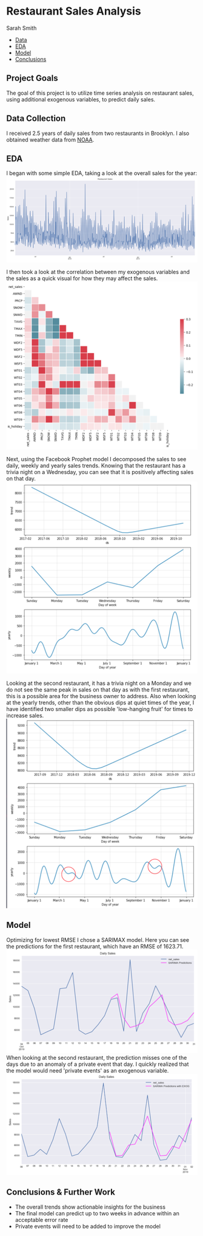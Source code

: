 # Restaurant Sales Analysis
Sarah Smith
- [Data](#data)
- [EDA](#eda)
- [Model](#model)
- [Conclusions](#concl)

## Project Goals
The goal of this project is to utilize time series analysis on restaurant sales, using additional exogenous variables, to predict daily sales.

## Data Collection <a name='data'></a>
I received 2.5 years of daily sales from two restaurants in Brooklyn. I also obtained weather data from [NOAA](noaa.gov).

## EDA
I began with some simple EDA, taking a look at the overall sales for the year:
![overall_sales](images/overall_sales.png)

I then took a look at the correlation between my exogenous variables and the sales as a quick visual for how they may affect the sales.
![correlation](images/correlation.png)

Next, using the Facebook Prophet model I decomposed the sales to see daily, weekly and yearly sales trends.
Knowing that the restaurant has a trivia night on a Wednesday, you can see that it is positively affecting sales on that day. 
![restaurant_a_trends](images/trends.png)

Looking at the second restaurant, it has a trivia night on a Monday and we do not see the same peak in sales on that day as with the first restaurant, this is a possible area for the business owner to address.
Also when looking at the yearly trends, other than the obvious dips at quiet times of the year, I have identified two smaller dips as possible 'low-hanging fruit' for times to increase sales.
![restaurant_b_trends](images/trends_1.png)

## Model <a name='model'></a>
Optimizing for lowest RMSE I chose a SARIMAX model.
Here you can see the predictions for the first restaurant, which have an RMSE of 1623.71.
![restaurant_a_prediction](images/prediction.png)
When looking at the second restaurant, the prediction misses one of the days due to an anomaly of a private event that day.
I quickly realized that the model would need 'private events' as an exogenous variable.
![restaurant_b_prediction](images/prediction_1.png)

## Conclusions & Further Work <a name='concl'></a>
- The overall trends show actionable insights for the business
- The final model can predict up to two weeks in advance within an acceptable error rate
- Private events will need to be added to improve the model
